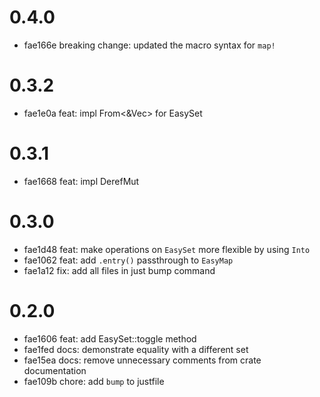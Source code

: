# 0.4.0

- fae166e breaking change: updated the macro syntax for `map!`

# 0.3.2

- fae1e0a feat: impl From<&Vec<K>> for EasySet

# 0.3.1

- fae1668 feat: impl DerefMut

# 0.3.0

- fae1d48 feat: make operations on `EasySet` more flexible by using `Into`
- fae1062 feat: add `.entry()` passthrough to `EasyMap`
- fae1a12 fix: add all files in just bump command

# 0.2.0

- fae1606 feat: add EasySet::toggle method
- fae1fed docs: demonstrate equality with a different set
- fae15ea docs: remove unnecessary comments from crate documentation
- fae109b chore: add `bump` to justfile